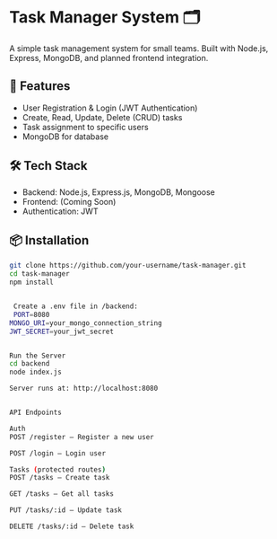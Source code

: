 # Task Manager System 🗂️

A simple task management system for small teams. Built with Node.js, Express, MongoDB, and planned frontend integration.

## 🔧 Features

- User Registration & Login (JWT Authentication)
- Create, Read, Update, Delete (CRUD) tasks
- Task assignment to specific users
- MongoDB for database

## 🛠️ Tech Stack

- Backend: Node.js, Express.js, MongoDB, Mongoose
- Frontend: (Coming Soon)
- Authentication: JWT

## 📦 Installation

```bash
git clone https://github.com/your-username/task-manager.git
cd task-manager
npm install


 Create a .env file in /backend:
 PORT=8080
MONGO_URI=your_mongo_connection_string
JWT_SECRET=your_jwt_secret


Run the Server
cd backend
node index.js

Server runs at: http://localhost:8080


API Endpoints

Auth
POST /register – Register a new user

POST /login – Login user

Tasks (protected routes)
POST /tasks – Create task

GET /tasks – Get all tasks

PUT /tasks/:id – Update task

DELETE /tasks/:id – Delete task
```
